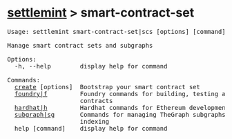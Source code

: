 # [settlemint](../settlemint.md) > smart-contract-set

<pre>Usage: settlemint smart-contract-set|scs [options] [command]

Manage smart contract sets and subgraphs

Options:
  -h, --help        display help for command

Commands:
  <a href="#smart-contract-set-create">create</a> [options]  Bootstrap your smart contract set
  <a href="#smart-contract-set-foundry">foundry|f</a>         Foundry commands for building, testing and deploying smart
                    contracts
  <a href="#smart-contract-set-hardhat">hardhat|h</a>         Hardhat commands for Ethereum development environment
  <a href="#smart-contract-set-subgraph">subgraph|sg</a>       Commands for managing TheGraph subgraphs for smart contract
                    indexing
  help [command]    display help for command
</pre>

